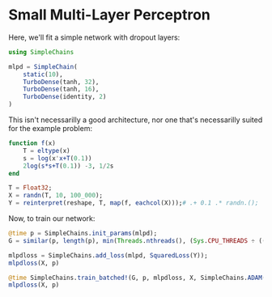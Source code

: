 # Small Multi-Layer Perceptron

Here, we'll fit a simple network with dropout layers:
```julia
using SimpleChains

mlpd = SimpleChain(
	static(10),
	TurboDense(tanh, 32),
	TurboDense(tanh, 16),
	TurboDense(identity, 2)
)
```

This isn't necessarilly a good architecture, nor one that's necessarilly suited for the example problem:
```julia
function f(x)
    T = eltype(x)
    s = log(x'x+T(0.1))
    2log(s*s+T(0.1)) -3, 1/2s
end

T = Float32;
X = randn(T, 10, 100_000);
Y = reinterpret(reshape, T, map(f, eachcol(X)));# .+ 0.1 .* randn.();
```

Now, to train our network:
```julia
@time p = SimpleChains.init_params(mlpd);
G = similar(p, length(p), min(Threads.nthreads(), (Sys.CPU_THREADS ÷ ((Sys.ARCH === :x86_64) + 1))));

mlpdloss = SimpleChains.add_loss(mlpd, SquaredLoss(Y));
mlpdloss(X, p)

@time SimpleChains.train_batched!(G, p, mlpdloss, X, SimpleChains.ADAM(1e-6), 1_000);
mlpdloss(X, p)

```

